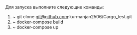 Для запуска выполните следующие команды:
1. ~ git clone git@github.com:kurmanjan2506/Cargo_test.git
2. ~ docker-compose build
4. ~ docker-compose up